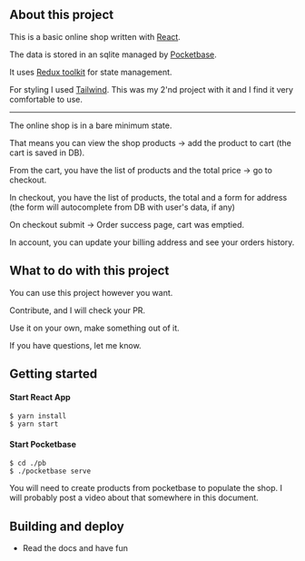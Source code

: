 ## About this project
This is a basic online shop written with [React](https://react.dev). 

The data is stored in an sqlite managed by [Pocketbase](https://pocketbase.io/docs/).

It uses [Redux toolkit](https://redux-toolkit.js.org) for state management. 

For styling I used [Tailwind](https://tailwindcss.com). This was my 2'nd project with it and I find it very comfortable to use.

---

The online shop is in a bare minimum state.

That means you can view the shop products -> add the product to cart (the cart is saved in DB).

From the cart, you have the list of products and the total price -> go to checkout.

In checkout, you have the list of products, the total and a form for address (the form will autocomplete from DB with user's data, if any)

On checkout submit -> Order success page, cart was emptied.

In account, you can update your billing address and see your orders history.


## What to do with this project
You can use this project however you want.

Contribute, and I will check your PR.

Use it on your own, make something out of it.

If you have questions, let me know.


## Getting started
#### Start React App
```
$ yarn install
$ yarn start
```

#### Start Pocketbase
```
$ cd ./pb
$ ./pocketbase serve
```

You will need to create products from pocketbase to populate the shop. I will probably post a video about that somewhere in this document.

## Building and deploy
-  Read the docs and have fun




